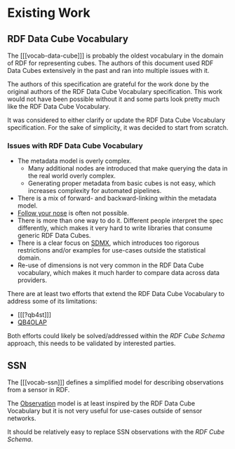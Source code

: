 # Existing Work

## RDF Data Cube Vocabulary

The [[[vocab-data-cube]]] is probably the oldest vocabulary in the domain of RDF for representing cubes. The authors of this document used RDF Data Cubes extensively in the past and ran into multiple issues with it.

The authors of this specification are grateful for the work done by the original authors of the RDF Data Cube Vocabulary specification. This work would not have been possible without it and some parts look pretty much like the RDF Data Cube Vocabulary.

It was considered to either clarify or update the RDF Data Cube Vocabulary specification. For the sake of simplicity, it was decided to start from scratch.

### Issues with RDF Data Cube Vocabulary

* The metadata model is overly complex.
    * Many additional nodes are introduced that make querying the data in the real world overly complex.
    * Generating proper metadata from basic cubes is not easy, which increases complexity for automated pipelines.
* There is a mix of forward- and backward-linking within the metadata model.
* [Follow your nose](https://patterns.dataincubator.org/book/follow-your-nose.html) is often not possible.
* There is more than one way to do it. Different people interpret the spec differently, which makes it very hard to write libraries that consume generic RDF Data Cubes.
* There is a clear focus on [SDMX](https://en.wikipedia.org/wiki/SDMX), which introduces too rigorous restrictions and/or examples for use-cases outside the statistical domain.
* Re-use of dimensions is not very common in the RDF Data Cube vocabulary, which makes it much harder to compare data across data providers.

There are at least two efforts that extend the RDF Data Cube Vocabulary to address some of its limitations:

* [[[?qb4st]]]
* [QB4OLAP](https://github.com/lorenae/qb4olap/wiki)

Both efforts could likely be solved/addressed within the _RDF Cube Schema_ approach, this needs to be validated by interested parties.

## SSN

The [[[vocab-ssn]]] defines a simplified model for describing observations from a sensor in RDF.

The [Observation](https://www.w3.org/TR/vocab-ssn/#SOSAObservation) model is at least inspired by the RDF Data Cube Vocabulary but it is not very useful for use-cases outside of sensor networks.

It should be relatively easy to replace SSN observations with the _RDF Cube Schema_.